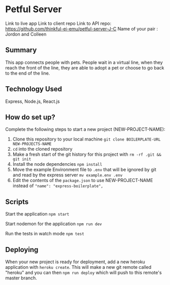 # Petful Server

Link to live app
Link to client repo
Link to API repo: https://github.com/thinkful-ei-emu/petful-server-J-C
Name of your pair : Jordon and Colleen

## Summary
This app connects people with pets. People wait in a virtual line, when they reach the front of the line, they are able to adopt a pet or choose to go back to the end of the line.

## Technology Used
Express, Node.js, React.js

## How do set up?

Complete the following steps to start a new project (NEW-PROJECT-NAME):

1. Clone this repository to your local machine `git clone BOILERPLATE-URL NEW-PROJECTS-NAME`
2. `cd` into the cloned repository
3. Make a fresh start of the git history for this project with `rm -rf .git && git init`
4. Install the node dependencies `npm install`
5. Move the example Environment file to `.env` that will be ignored by git and read by the express server `mv example.env .env`
6. Edit the contents of the `package.json` to use NEW-PROJECT-NAME instead of `"name": "express-boilerplate",`

## Scripts

Start the application `npm start`

Start nodemon for the application `npm run dev`

Run the tests in watch mode `npm test`

## Deploying

When your new project is ready for deployment, add a new heroku application with `heroku create`. This will make a new git remote called "heroku" and you can then `npm run deploy` which will push to this remote's master branch.
